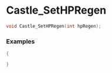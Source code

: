 # Castle_SetHPRegen

```cpp - C++
void Castle_SetHPRegen(int hpRegen);
```

### Examples
```cpp - C++
{

}
```
